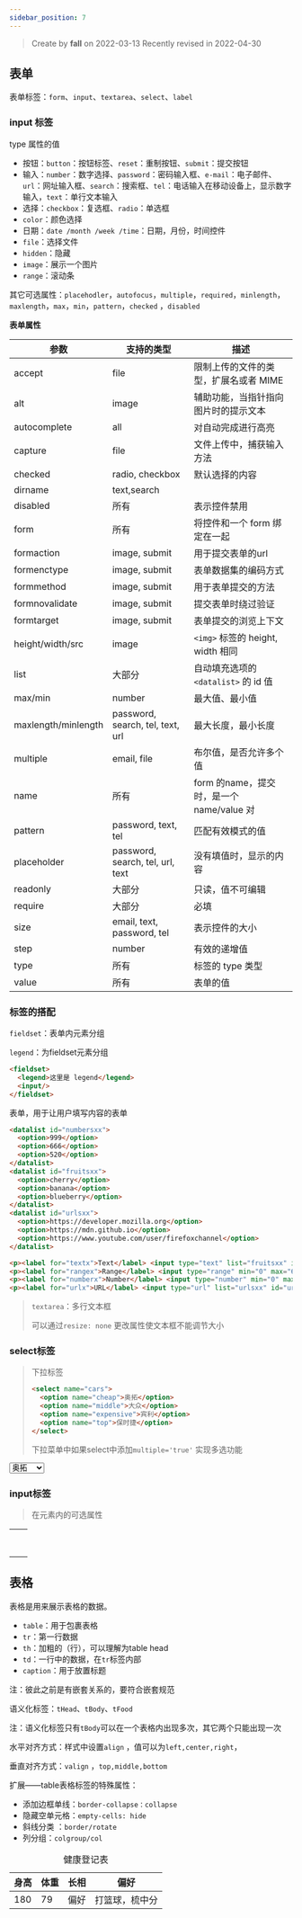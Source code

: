 ```yaml
---
sidebar_position: 7
---
```


> Create by **fall** on 2022-03-13
> Recently revised in 2022-04-30

## 表单

表单标签：`form`、`input`、`textarea`、`select`、`label`

### input 标签

type 属性的值

- 按钮：`button`：按钮标签、`reset`：重制按钮、`submit`：提交按钮
- 输入：`number`：数字选择、`password`：密码输入框、`e-mail`：电子邮件、`url`：网址输入框、`search`：搜索框、`tel`：电话输入在移动设备上，显示数字输入，`text`：单行文本输入
- 选择：`checkbox`：复选框、`radio`：单选框
- `color`：颜色选择
- 日期：`date /month /week /time`：日期，月份，时间控件
- `file`：选择文件
- `hidden`：隐藏
- `image`：展示一个图片
- `range`：滚动条

其它可选属性：`placehodler`，`autofocus`，`multiple`，`required`，`minlength`，`maxlength`，`max`，`min`，`pattern`，`checked` ，`disabled`

**表单属性**

| 参数                | 支持的类型                       | 描述                                      |
| ------------------- | -------------------------------- | ----------------------------------------- |
| accept              | file                             | 限制上传的文件的类型，扩展名或者 MIME     |
| alt                 | image                            | 辅助功能，当指针指向图片时的提示文本      |
| autocomplete        | all                              | 对自动完成进行高亮                        |
| capture             | file                             | 文件上传中，捕获输入方法                  |
| checked             | radio, checkbox                  | 默认选择的内容                            |
| dirname             | text,search                      |                                           |
| disabled            | 所有                             | 表示控件禁用                              |
| form                | 所有                             | 将控件和一个  form 绑定在一起             |
| formaction          | image, submit                    | 用于提交表单的url                         |
| formenctype         | image, submit                    | 表单数据集的编码方式                      |
| formmethod          | image, submit                    | 用于表单提交的方法                        |
| formnovalidate      | image, submit                    | 提交表单时绕过验证                        |
| formtarget          | image, submit                    | 表单提交的浏览上下文                      |
| height/width/src    | image                            | `<img>` 标签的 height, width 相同         |
| list                | 大部分                           | 自动填充选项的 `<datalist>` 的 id 值      |
| max/min             | number                           | 最大值、最小值                            |
| maxlength/minlength | password, search, tel, text, url | 最大长度，最小长度                        |
| multiple            | email, file                      | 布尔值，是否允许多个值                    |
| name                | 所有                             | form 的name，提交时，是一个 name/value 对 |
| pattern             | password, text, tel              | 匹配有效模式的值                          |
| placeholder         | password, search, tel, url, text | 没有填值时，显示的内容                    |
| readonly            | 大部分                           | 只读，值不可编辑                          |
| require             | 大部分                           | 必填                                      |
| size                | email, text, password, tel       | 表示控件的大小                            |
| step                | number                           | 有效的递增值                              |
| type                | 所有                             | 标签的 type 类型                          |
| value               | 所有                             | 表单的值                                  |

### 标签的搭配

`fieldset`：表单内元素分组

`legend`：为fieldset元素分组

```html
<fieldset>
  <legend>这里是 legend</legend>
  <input/>
</fieldset>
```

表单，用于让用户填写内容的表单

```html
<datalist id="numbersxx">
  <option>999</option>
  <option>666</option>
  <option>520</option>
</datalist>
<datalist id="fruitsxx">
  <option>cherry</option>
  <option>banana</option>
  <option>blueberry</option>
</datalist>
<datalist id="urlsxx">
  <option>https://developer.mozilla.org</option>
  <option>https://mdn.github.io</option>
  <option>https://www.youtube.com/user/firefoxchannel</option>
</datalist>

<p><label for="textx">Text</label> <input type="text" list="fruitsxx" id="textx"/></p>
<p><label for="rangex">Range</label> <input type="range" min="0" max="64" list="numbersxx" id="rangex"/></p>
<p><label for="numberx">Number</label> <input type="number" min="0" max="64" list="numbersxx" id="numberx"/></p>
<p><label for="urlx">URL</label> <input type="url" list="urlsxx" id="urlx"/></p>
```



> `textarea`：多行文本框
>
> 可以通过`resize: none` 更改属性使文本框不能调节大小

### select标签

> 下拉标签
>
> ```html
> <select name="cars">
> 	<option name="cheap">奥拓</option>
> 	<option name="middle">大众</option>
> 	<option name="expensive">宾利</option>
> 	<option name="top">保时捷</option>
> </select>
> ```
>
> 下拉菜单中如果select中添加`multiple='true'` 实现多选功能

<select name="cars">
	<option name="cheap">奥拓</option>
    <option name="middle">大众</option>
    <option name="expensive">宾利</option>
    <option name="top">保时捷</option>
</select>

### input标签

> 在元素内的可选属性
>
> 

|      |      |
| ---- | ---- |
|      |      |
|      |      |
|      |      |
|      |      |
|      |      |
|      |      |
|      |      |
|      |      |



## 表格

表格是用来展示表格的数据。

- `table`：用于包裹表格
- `tr`：第一行数据
- `th`：加粗的（行），可以理解为table head
- `td`：一行中的数据，在`tr`标签内部
- `caption`：用于放置标题

注：彼此之前是有嵌套关系的，要符合嵌套规范

语义化标签：`tHead`、`tBody`、`tFood`

注：语义化标签只有`tBody`可以在一个表格内出现多次，其它两个只能出现一次

水平对齐方式：样式中设置`align` ，值可以为`left,center,right`，

垂直对齐方式：`valign` ，`top,middle,bottom`

扩展——table表格标签的特殊属性：

- 添加边框单线：`border-collapse：collapse`
- 隐藏空单元格：`empty-cells: hide`
- 斜线分类 ：`border/rotate`
- 列分组：`colgroup/col`

<table>
  <caption>健康登记表</caption>
  <tHead>
    <tr>
      <th>身高</th>
      <th>体重</th>
      <th>长相</th>
      <th>偏好</th>
    </tr>
  </tHead>
    <tr>
    	<td>180</td>
      <td>79</td>
      <td>偏好</td>
      <td>打篮球，梳中分</td>
    </tr>
</table>

